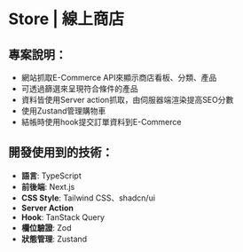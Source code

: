 # Store | 線上商店

## 專案說明：

- 網站抓取E-Commerce API來顯示商店看板、分類、產品
- 可透過篩選來呈現符合條件的產品
- 資料皆使用Server action抓取，由伺服器端渲染提高SEO分數
- 使用Zustand管理購物車
- 結帳時使用hook提交訂單資料到E-Commerce

## 開發使用到的技術：

- **語言**:  TypeScript
- **前後端**:  Next.js
- **CSS Style**: Tailwind CSS、shadcn/ui
- **Server Action**
- **Hook**: TanStack Query
- **欄位驗證**: Zod
- **狀態管理**: Zustand
